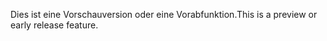 <span data-ttu-id="33041-101">Dies ist eine Vorschauversion oder eine Vorabfunktion.</span><span class="sxs-lookup"><span data-stu-id="33041-101">This is a preview or early release feature.</span></span>